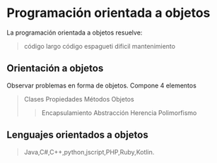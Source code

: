 # Programación orientada a objetos
 La programación orientada a objetos resuelve:
 > código largo
 > código espagueti
 > dificil mantenimiento

 ## Orientación a objetos

 Observar problemas en forma de objetos.
Compone 4 elementos

> Clases
> Propiedades
> Métodos
> Objetos
> > Encapsulamiento
> > Abstracción
> > Herencia
> > Polimorfismo
## Lenguajes orientados a objetos

> Java,C#,C++,python,jscript,PHP,Ruby,Kotlin.
>  
